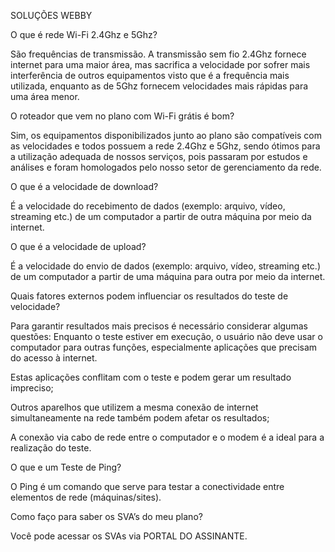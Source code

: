 SOLUÇÕES WEBBY

O que é rede Wi-Fi 2.4Ghz e 5Ghz?

São frequências de transmissão. A transmissão sem fio 2.4Ghz fornece internet para uma maior área, mas sacrifica a velocidade por sofrer mais interferência de outros equipamentos visto que é a frequência mais utilizada, enquanto as de 5Ghz fornecem velocidades mais rápidas para uma área menor.


O roteador que vem no plano com Wi-Fi grátis é bom?

Sim, os equipamentos disponibilizados junto ao plano são compatíveis com as velocidades e todos possuem a rede 2.4Ghz e 5Ghz, sendo ótimos para a utilização adequada de nossos serviços, pois passaram por estudos e análises e foram homologados pelo nosso setor de gerenciamento da rede.


O que é a velocidade de download?

É a velocidade do recebimento de dados (exemplo: arquivo, vídeo, streaming etc.) de um computador a partir de outra máquina por meio da internet.


O que é a velocidade de upload?

É a velocidade do envio de dados (exemplo: arquivo, vídeo, streaming etc.) de um computador a partir de uma máquina para outra por meio da internet.


Quais fatores externos podem influenciar os resultados do teste de velocidade?

Para garantir resultados mais precisos é necessário considerar algumas questões: Enquanto o teste estiver em execução, o usuário não deve usar o computador para outras funções, especialmente aplicações que precisam do acesso à internet.

Estas aplicações conflitam com o teste e podem gerar um resultado impreciso;

Outros aparelhos que utilizem a mesma conexão de internet simultaneamente na rede também podem afetar os resultados;

A conexão via cabo de rede entre o computador e o modem é a ideal para a realização do teste.


O que e um Teste de Ping?

O Ping é um comando que serve para testar a conectividade entre elementos de rede (máquinas/sites).


Como faço para saber os SVA’s do meu plano?

Você pode acessar os SVAs via PORTAL DO ASSINANTE.